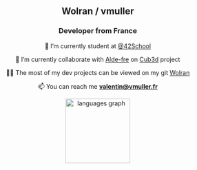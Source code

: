 
<h2 align="center">Wolran / vmuller </h2>
<h3 align="center">Developer from France </h3>


<div align="center">


🌱 I’m currently student at [@42School](https://github.com/42School)

👯 I’m currently collaborate with [Alde-fre](https://github.com/ForAbby-X)  on [Cub3d](https://github.com/ForAbby-X/cube3D) project 

👨‍💻 The most of my dev projects can be viewed on my git [Wolran](https://github.com/Wolran)

📫 You can reach me **valentin@vmuller.fr**

</div>

<div align="center">
  <img src="https://github-readme-stats-sigma-five.vercel.app/api/top-langs/?username=wolran&layout=compact&theme=radical&langs_count=4"
  height="150" alt="languages graph"" height="150" alt="languages graph"  />
</div>
    
